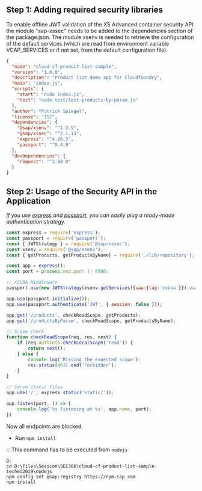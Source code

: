 ## Step 1: Adding required security libraries

To enable offline JWT validation of the XS Advanced container security API the module "sap-xssec" needs to be added to the dependencies section of the package.json.
The module xsenv is needed to retrieve the configuration of the default services (which are read from environment variable VCAP_SERVICES or if not set, from the default configuration file).

```json
{
  "name": "cloud-cf-product-list-sample",
  "version": "1.0.0",
  "description": "Product list demo app for Cloudfoundry",
  "main": "index.js",
  "scripts": {
    "start": "node index.js",
    "test": "node test/test-products-by-param.js"
  },
  "author": "Patrick Spiegel",
  "license": "ISC",
  "dependencies": {
    "@sap/xsenv": "^1.2.9",
    "@sap/xssec": "^2.1.15",
    "express": "^4.16.3",
    "passport": "^0.4.0"
  },
  "devDependencies": {
    "request": "^2.88.0"
  }
}
```



## Step 2: Usage of the Security API in the Application

*If you use [express](https://www.npmjs.com/package/express) and [passport](https://www.npmjs.com/package/passport), you can easily plug a ready-made authentication strategy.*

```js
const express = require('express');
const passport = require('passport');
const { JWTStrategy } = require('@sap/xssec');
const xsenv = require('@sap/xsenv');
const { getProducts, getProductsByName} = require('./lib/repository');

const app = express();
const port = process.env.port || 8080;

// XSUAA Middleware
passport.use(new JWTStrategy(xsenv.getServices({uaa:{tag:'xsuaa'}}).uaa));

app.use(passport.initialize());
app.use(passport.authenticate('JWT', { session: false }));

app.get('/products', checkReadScope, getProducts);
app.get('/productsByParam', checkReadScope, getProductsByName);

// Scope check
function checkReadScope(req, res, next) {
	if (req.authInfo.checkLocalScope('read')) {
		return next();
	} else {
    	console.log('Missing the expected scope');
    	res.status(403).end('Forbidden');
	}
}

// Serve static files
app.use('/', express.static('static/'));

app.listen(port, () => {
	console.log('%s listening at %s', app.name, port);
})
```

Now all endpoints are blocked.

*  Run `npm install`

:bulb: This command has to be executed from `nodejs`

```shell
D:
cd D:\Files\Session\SEC366\cloud-cf-product-list-sample-teched2019\nodejs
npm config set @sap:registry https://npm.sap.com
npm install
```
